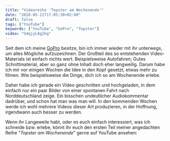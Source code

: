 ```yaml
---
title: "Videoreihe 'Topster am Wochenende'"
date: "2018-05-21T17:05:38+02:00"
draft: false
tags: ["YouTube"]
keywords: ["YouTube", "GoPro", "Topster"]
video: "G4qjyL8g2kg"
---
```


Seit dem ich meine [GoPro](https://de.wikipedia.org/wiki/GoPro) besitze, bin ich immer wieder mit ihr unterwegs, um alles Mögliche aufzuzeichnen. Der Großteil des so entstehenden Video-Materials ist einfach nichts wert. Beispielsweise Autofahren; Gutes Schnittmaterial, aber so ganz ohne Inhalt doch eher langweilig. Darum habe ich mir vor einigen Wochen die Idee in den Kopf gesetzt, etwas mehr zu filmen. Wie beispielsweise die Dinge, dich ich so am Wochenende erlebe.

Daher habe ich gerade ein Video geschnitten und hochgeladen, in dem einfach nur ein paar Bilder von einer spontanen Fahrt nach Norddeutschland zeige. Ein bisschen undeutlicher Audiokommentar dadrüber, und schon hat man was man will. In den kommenden Wochen werde ich wohl mehrere Videos dieser Art produzieren, in der Hoffnung, irgendwann auch besser zu werden.

Wenn ihr Langeweile habt, oder es euch einfach interessiert, was ich schneide bzw. erlebe, könnt ihr euch den ersten Teil meiner angedachten Reihe "_Topster am Wochenende_" gerne auf YouTube ansehen:
